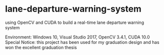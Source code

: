 # lane-departure-warning-system
using OpenCV and CUDA to build a real-time lane departure warning system

Environment: Windows 10, Visual Studio 2017, OpenCV 3.4.1, CUDA 10.0
Special Notice: this project has been used for my graduation design and has won the excellent graduation thesis

